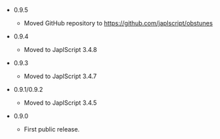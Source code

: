 - 0.9.5

  - Moved GitHub repository to https://github.com/japlscript/obstunes


- 0.9.4

  - Moved to JaplScript 3.4.8
 
 
- 0.9.3

  - Moved to JaplScript 3.4.7

 
- 0.9.1/0.9.2

  - Moved to JaplScript 3.4.5


- 0.9.0

  - First public release.
